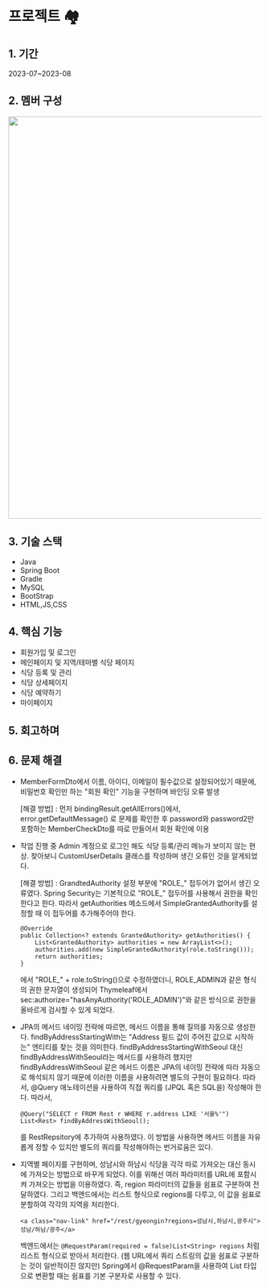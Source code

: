 # 프로젝트 🏘
## 1. 기간  
2023-07~2023-08
## 2. 멤버 구성
<img src="https://github.com/suwonwon/restaurant/assets/98306847/ef46ab75-c9a7-4b6a-b8f8-1f81bd86df66" width="800"/>  

## 3. 기술 스택  
- Java
- Spring Boot
- Gradle
- MySQL
- BootStrap
- HTML,JS,CSS
## 4. 핵심 기능  
- 회원가입 및 로그인
- 메인페이지 및 지역/테마별 식당 페이지
- 식당 등록 및 관리
- 식당 상세페이지
- 식당 예약하기
- 마이페이지
## 5. 회고하며  
## 6. 문제 해결 
- MemberFormDto에서 이름, 아이디, 이메일이 필수값으로 설정되어있기 때문에, 비밀번호 확인만 하는 "회원 확인" 기능을 구현하며 바인딩 오류 발생
  
  [해결 방법] : 먼저 bindingResult.getAllErrors()에서, error.getDefaultMessage() 로 문제를 확인한 후 password와 password2만 포함하는 MemberCheckDto를 따로 만들어서 회원 확인에 이용

- 작업 진행 중 Admin 계정으로 로그인 해도 식당 등록/관리 메뉴가 보이지 않는 현상. 찾아보니 CustomUserDetails 클래스를 작성하며 생긴 오류인 것을 알게되었다.

  [해결 방법] : GrandtedAuthority 설정 부분에 "ROLE_" 접두어가 없어서 생긴 오류였다. Spring Security는 기본적으로 "ROLE_" 접두어를 사용해서 권한을 확인한다고 한다. 따라서 getAuthorities 메소드에서 SimpleGrantedAuthority를 설정할 때 이 접두어를 추가해주어야 한다.
  ```
  @Override
  public Collection<? extends GrantedAuthority> getAuthorities() {
      List<GrantedAuthority> authorities = new ArrayList<>();
      authorities.add(new SimpleGrantedAuthority(role.toString()));
      return authorities;
  }
  ```
  에서 "ROLE_" + role.toString()으로 수정하였더니, ROLE_ADMIN과 같은 형식의 권한 문자열이 생성되어 Thymeleaf에서 sec:authorize="hasAnyAuthority('ROLE_ADMIN')"와 같은 방식으로 권한을 올바르게 검사할    수 있게 되었다.

- JPA의 메서드 네이밍 전략에 따르면, 메서드 이름을 통해 질의를 자동으로 생성한다. findByAddressStartingWith는 "Address 필드 값이 주어진 값으로 시작하는" 엔티티를 찾는 것을 의미한다. 
findByAddressStartingWithSeoul 대신 findByAddressWithSeoul라는 메서드를 사용하려 했지만 findByAddressWithSeoul 같은 메서드 이름은 JPA의 네이밍 전략에 따라 자동으로 해석되지 않기 때문에 이러한 이름을 사용하려면 별도의 구현이 필요하다. 따라서, @Query 애노테이션을 사용하여 직접 쿼리를 (JPQL 혹은 SQL을) 작성해야 한다. 따라서,
   ```
  @Query("SELECT r FROM Rest r WHERE r.address LIKE '서울%'") List<Rest> findByAddressWithSeoul();

   ```
  를 RestRepsitory에 추가하여 사용하였다. 이 방법을 사용하면 메서드 이름을 자유롭게 정할 수 있지만 별도의 쿼리를 작성해야하는 번거로움은 있다.

- 지역별 페이지를 구현하며, 성남시와 하남시 식당을 각각 따로 가져오는 대신 동시에 가져오는 방법으로 바꾸게 되었다. 이를 위해선 여러 파라미터를 URL에 포함시켜 가져오는 방법을 이용하였다. 즉, region 파라미터의 값들을 쉼표로 구분하여 전달하였다. 그리고 백엔드에서는 리스트 형식으로 regions를 다루고, 이 값을 쉼표로 분할하여 각각의 지역을 처리한다.
  ```
  <a class="nav-link" href="/rest/gyeongin?regions=성남시,하남시,광주시">성남/하남/광주</a>
  ```
  백엔드에서는 ```@RequestParam(required = false)List<String> regions``` 처럼 리스트 형식으로 받아서 처리한다. (웹 URL에서 쿼리 스트링의 값을 쉼표로 구분하는 것이 일반적이진 않지만) Spring에서 @RequestParam을 사용하여 List 타입으로 변환할 때는 쉼표를 기본 구분자로 사용할 수 있다.
